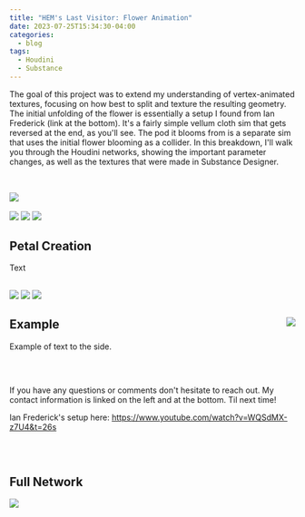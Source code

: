 ```yaml
---
title: "HEM's Last Visitor: Flower Animation"
date: 2023-07-25T15:34:30-04:00
categories:
  - blog
tags:
  - Houdini
  - Substance
---
```


The goal of this project was to extend my understanding of vertex-animated textures, focusing on how best to split and texture the resulting geometry. The initial unfolding of the flower is essentially a setup I found from Ian Frederick (link at the bottom). It's a fairly simple vellum cloth sim that gets reversed at the end, as you'll see. The pod it blooms from is a separate sim that uses the initial flower blooming as a collider. In this breakdown, I'll walk you through the Houdini networks, showing the important parameter changes, as well as the textures that were made in Substance Designer.

<div style="clear: both;">
    <h2></h2>
    <p></p>
</div>
<br>

<img src="https://bakedveg.github.io/portfolio/assets/gif/BloomingFlower.gif">

<br>
<br>

<img src="https://bakedveg.github.io/portfolio/assets/gif/LeafCreationandUVs.gif">
<img src="https://bakedveg.github.io/portfolio/assets/gif/GroupStartEndandRemesh.gif">
<img src="https://bakedveg.github.io/portfolio/assets/gif/BendPetal.gif">

<div style="clear: both;">
    <h2>Petal Creation</h2>
    <p>Text</p>
</div>

<br>

<img src="https://bakedveg.github.io/portfolio/assets/gif/LeafCreationandUVs.gif">
<img src="https://bakedveg.github.io/portfolio/assets/gif/GroupStartEndandRemesh.gif">
<img src="https://bakedveg.github.io/portfolio/assets/gif/BendPetal.gif">

<br>




<div style="clear: both;">
  <div style="float: right; margin-right 1em;">
    <img src="https://bakedveg.github.io/portfolio/assets/gif/VellumTentacleWalkthroughAlpha.gif">
  </div>
  <div>
    <h2>Example</h2>
    <p>Example of text to the side.</p>
  </div>
</div>

<br>



<div style="clear: both;">
    <h2></h2>
    <p>If you have any questions or comments don't hesitate to reach out. My contact information is linked on the left and at the bottom. Til next time!</p>
</div>

Ian Frederick's setup here: https://www.youtube.com/watch?v=WQSdMX-z7U4&t=26s

<div style="clear: both;">
    <h2></h2>
    <p></p>
</div>


<br>



<div style="clear: both;">
    <h2>Full Network</h2>
    <p></p>
</div>
<img src="https://bakedveg.github.io/portfolio/assets/images/InsertImage.png">
